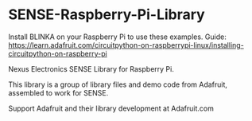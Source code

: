 # SENSE-Raspberry-Pi-Library

Install BLINKA on your Raspberry Pi to use these examples. Guide: https://learn.adafruit.com/circuitpython-on-raspberrypi-linux/installing-circuitpython-on-raspberry-pi


Nexus Electronics SENSE Library for Raspberry Pi. 

This library is a group of library files and demo code from Adafruit, assembled to work for SENSE.

Support Adafruit and their library development at Adafruit.com
